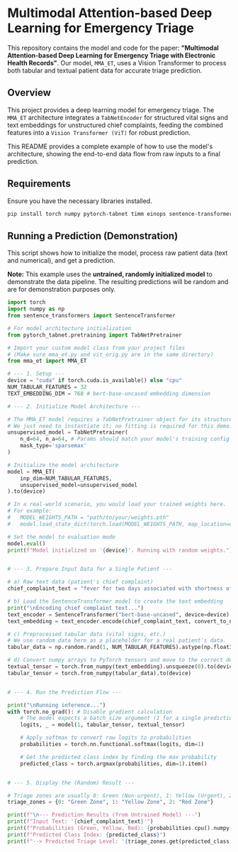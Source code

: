 # Multimodal Attention-based Deep Learning for Emergency Triage

This repository contains the model and code for the paper: **"Multimodal Attention-based Deep Learning for Emergency Triage with Electronic Health Records"**. Our model, `MMA_ET`, uses a Vision Transformer to process both tabular and textual patient data for accurate triage prediction.

## Overview

This project provides a deep learning model for emergency triage. The `MMA_ET` architecture integrates a `TabNetEncoder` for structured vital signs and text embeddings for unstructured chief complaints, feeding the combined features into a `Vision Transformer (ViT)` for robust prediction.

This README provides a complete example of how to use the model's architecture, showing the end-to-end data flow from raw inputs to a final prediction.

## Requirements

Ensure you have the necessary libraries installed.

```bash
pip install torch numpy pytorch-tabnet timm einops sentence-transformers
```

## Running a Prediction (Demonstration)

This script shows how to initialize the model, process raw patient data (text and numerical), and get a prediction.

**Note:** This example uses the **untrained, randomly initialized model** to demonstrate the data pipeline. The resulting predictions will be random and are for demonstration purposes only.

```python
import torch
import numpy as np
from sentence_transformers import SentenceTransformer

# For model architecture initialization
from pytorch_tabnet.pretraining import TabNetPretrainer

# Import your custom model class from your project files
# (Make sure mma_et.py and vit_orig.py are in the same directory)
from mma_et import MMA_ET

# --- 1. Setup ---
device = "cuda" if torch.cuda.is_available() else "cpu"
NUM_TABULAR_FEATURES = 32
TEXT_EMBEDDING_DIM = 768 # bert-base-uncased embedding dimension

# --- 2. Initialize Model Architecture ---

# The MMA_ET model requires a TabNetPretrainer object for its structure.
# We just need to instantiate it; no fitting is required for this demo.
unsupervised_model = TabNetPretrainer(
    n_d=64, n_a=64, # Params should match your model's training config
    mask_type='sparsemax'
)

# Initialize the model architecture
model = MMA_ET(
    inp_dim=NUM_TABULAR_FEATURES,
    unsupervised_model=unsupervised_model
).to(device)

# In a real-world scenario, you would load your trained weights here.
# For example:
#   MODEL_WEIGHTS_PATH = "path/to/your/weights.pth"
#   model.load_state_dict(torch.load(MODEL_WEIGHTS_PATH, map_location=device))

# Set the model to evaluation mode
model.eval()
print(f"Model initialized on '{device}'. Running with random weights.")


# --- 3. Prepare Input Data for a Single Patient ---

# a) Raw text data (patient's chief complaint)
chief_complaint_text = "fever for two days associated with shortness of breath for one week"

# b) Load the SentenceTransformer model to create the text embedding
print("\nEncoding chief complaint text...")
text_encoder = SentenceTransformer("bert-base-uncased", device=device)
text_embedding = text_encoder.encode(chief_complaint_text, convert_to_numpy=True)

# c) Preprocessed tabular data (vital signs, etc.)
# We use random data here as a placeholder for a real patient's data.
tabular_data = np.random.rand(1, NUM_TABULAR_FEATURES).astype(np.float32)

# d) Convert numpy arrays to PyTorch tensors and move to the correct device
textual_tensor = torch.from_numpy(text_embedding).unsqueeze(0).to(device)
tabular_tensor = torch.from_numpy(tabular_data).to(device)


# --- 4. Run the Prediction Flow ---

print("\nRunning inference...")
with torch.no_grad(): # Disable gradient calculation
    # The model expects a batch_size argument (1 for a single prediction)
    logits, _ = model(1, tabular_tensor, textual_tensor)

    # Apply softmax to convert raw logits to probabilities
    probabilities = torch.nn.functional.softmax(logits, dim=1)

    # Get the predicted class index by finding the max probability
    predicted_class = torch.argmax(probabilities, dim=1).item()


# --- 5. Display the (Random) Result ---

# Triage zones are usually 0: Green (Non-urgent), 1: Yellow (Urgent), 2: Red (Critical)
triage_zones = {0: "Green Zone", 1: "Yellow Zone", 2: "Red Zone"}

print(f"\n--- Prediction Results (from Untrained Model) ---")
print(f"Input Text: '{chief_complaint_text}'")
print(f"Probabilities (Green, Yellow, Red): {probabilities.cpu().numpy().flatten()}")
print(f"Predicted Class Index: {predicted_class}")
print(f"--> Predicted Triage Level: '{triage_zones.get(predicted_class, 'Unknown')}'")

```